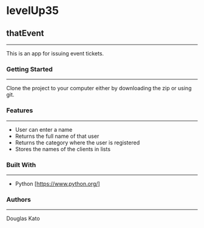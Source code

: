 # levelUp35

## thatEvent
---------------------------
This is an app for issuing event tickets.

### Getting Started
---------------------------
Clone the project to your computer either by downloading the zip or using git.

### Features
---------------------------
- User can enter a name
- Returns the full name of that user
- Returns the category where the user is registered
- Stores the names of the clients in lists

### Built With
---------------------------
- Python [https://www.python.org/]

### Authors
---------------------------
Douglas Kato
